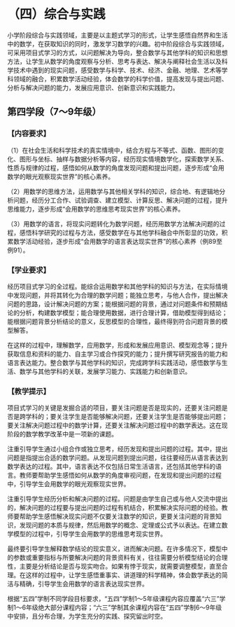 # （四）综合与实践

小学阶段综合与实践领域，主要是以主题式学习的形式，让学生感悟自然界和生活中的数学，在获取知识的同时，激发学习数学的兴趣。初中阶段综合与实践领域，可采用项目式学习的方式，以问题解决为导向，整合数学与其他学科的知识和思想方法，让学生从数学的角度观察与分析、思考与表达、解决与阐释社会生活以及科学技术中遇到的现实问题，感受数学与科学、技术、经济、金融、地理、艺术等学科领域的融合，积累数学活动经验，体会数学的科学价值，提高发现与提出问题、分析与解决问题的能力，发展应用意识、创新意识和实践能力。

## 第四学段（7～9年级）

### 【内容要求】

（1）在社会生活和科学技术的真实情境中，结合方程与不等式、函数、图形的变化、图形与坐标、抽样与数据分析等内容，经历现实情境数学化，探索数学关系、性质与规律的过程，感悟如何从数学的角度发现问题和提出问题，逐步形成“会用数学的眼光观察现实世界”的核心素养。

（2）用数学的思维方法，运用数学与其他相关学科的知识，综合地、有逻辑地分析问题，经历分工合作、试验调查、建立模型、计算反思、解决问题的过程，提升思维能力，逐步形成“会用数学的思维思考现实世界”的核心素养。

（3）用数学的语言，将现实问题转化为数学问题，经历用数学方法解决问题的过程，感悟科学研究的过程与方法，感受数学在与其他学科融合中所彰显的功效，积累数学活动经验，逐步形成“会用数学的语言表达现实世界”的核心素养（例89至例91）。

### 【学业要求】

经历项目式学习的全过程。能综合运用数学和其他学科的知识与方法，在实际情境中发现问题，并将其转化为合理的数学问题；能独立思考，与他人合作，提出解决问题的思路，设计解决问题的方案；能根据问题的背景，通过对问题条件和预期结论的分析，构建数学模型；能合理使用数据，进行合理计算，借助模型得到结论；能根据问题背景分析结论的意义，反思模型的合理性，最终得到符合问题背景的模型解答。

在这样的过程中，理解数学，应用数学，形成和发展应用意识、模型观念等；提升获取信息和资料的能力、自主学习或合作探究的能力；提升撰写研究报告的能力和语言表达能力。整合数学与其他学科的知识，完成跨学科实践活动，感悟数学与生活、数学与其他学科的关联，发展学习能力、实践能力和创新意识。

### 【教学提示】

项目式学习的关键是发掘合适的项目，要关注问题是否是现实的，还要关注问题是否是跨学科的；要关注学生是否能够解决问题，还要关注学生是否能够提出问题；要关注解决问题过程中的数学计算，还要关注解决问题过程中的数学表达。这在现阶段的数学教学改革中是一项新的课题。

注重引导学生通过小组合作或独立思考，经历发现和提出问题的过程。其中，提出问题是指提出合适的数学问题。从发现问题到提出问题，往往要经历从语言表达到数学表达的过程。其中，语言表达不仅包括日常生活语言，还包括其他学科的语言。教师要帮助学生感悟如何从数学的角度审视问题，在发现和提出问题的过程中，引导学生会用数学的眼光观察现实世界。

注重引导学生经历分析和解决问题的过程。问题是由学生自己或与他人交流中提出的，解决问题的过程要与提出问题的过程有机结合，积累解决实际问题的经验。教师要帮助学生感悟解决现实问题不仅要关注数学的知识，更要关注问题的背景知识，发现问题的本质与规律，然后用数学的概念、定理或公式予以表达。在建立数学模型的过程中，引导学生会用数学的思维思考现实世界。

最终要引导学生解释数学结论的现实意义，进而解决问题。在许多情况下，模型中的参数或重要指标与所要解决问题的背景资料有关，往往需要分析模型结论的合理性，主要是分析结论是否与现实吻合。如果有悖于现实，就需要调整模型，直至合理。在这样的过程中，让学生感悟重事实、讲道理的科学精神，体会数学表达的简洁与精确，引导学生会用数学的语言表达现实世界。

根据“五四”学制不同学段目标要求，“五四”学制1～5年级课程内容应覆盖“六三”学制1～6年级绝大部分课程内容；“六三”学制其余课程内容在“五四”学制6～9年级中安排，且分布合理，为学生充分的实践、探究留出时空。